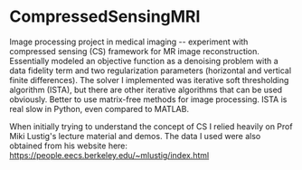# CompressedSensingMRI
Image processing project in medical imaging -- experiment with compressed sensing (CS) framework for MR image reconstruction.
Essentially modeled an objective function as a denoising problem with a data fidelity term and two regularization parameters (horizontal and vertical finite differences). The solver I implemented was iterative soft thresholding algorithm (ISTA), but there are other iterative algorithms that can be used obviously. Better to use matrix-free methods for image processing. ISTA is real slow in Python, even compared to MATLAB. 

When initially trying to understand the concept of CS I relied heavily on Prof Miki Lustig's lecture material and demos. The data I used were also obtained from his website here: https://people.eecs.berkeley.edu/~mlustig/index.html

